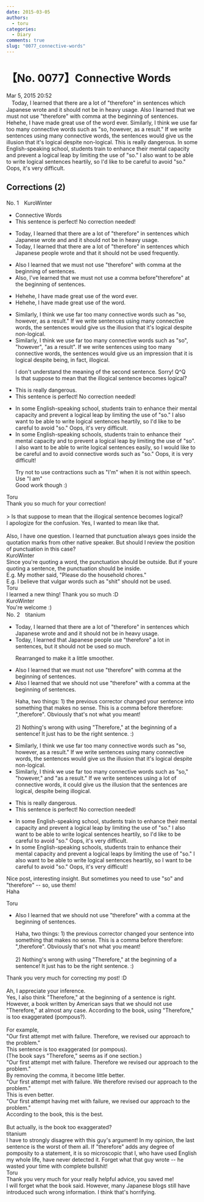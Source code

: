 ```yaml
---
date: 2015-03-05
authors:
  - toru
categories:
  - Diary
comments: true
slug: "0077_connective-words"
---
```


# 【No. 0077】Connective Words
<div class="date">Mar 5, 2015 20:52</div>
<div id="post"><div id="body_show_ori">
　Today, I learned that there are a lot of "therefore" in sentences which Japanese wrote and it should not be in heavy usage. Also I learned that we must not use "therefore" with comma at the beginning of sentences. Hehehe, I have made great use of the word ever. Similarly, I think we use far too many connective words such as "so, however, as a result."  If we write sentences using many connective words, the sentences would give us the illusion that it's logical despite non-logical. This is really dangerous. In some English-speaking school, students train to enhance their mental capacity and prevent a logical leap by limiting the use of  "so."  I also want to be able to write logical sentences heartily, so I'd like to be careful to avoid "so."  Oops, it's very difficult.
</div></div>

<!-- more -->


## Corrections (2)
<div id="block"><div class="first_name"> No. 1　<span class="just_name">KuroWinter</span></div><div id="block2">
<ul class="correction_field">
<li class="incorrect">Connective Words</li>
<li class="corrected perfect">This sentence is perfect! No correction needed!</li>
</ul>
<ul class="correction_field">
<li class="incorrect">Today, I learned that there are a lot of "therefore" in sentences which Japanese wrote and and it should not be in heavy usage.</li>
<li class="corrected correct">
Today, I learned that there are a lot of "therefore" in sentences which Japanese people wrote and that it should not be used frequently.
</li>
</ul>
<ul class="correction_field">
<li class="incorrect">Also I learned that we must not use "therefore" with comma at the beginning of sentences.</li>
<li class="corrected correct">
Also, I've learned that we must not use a comma before"therefore" at the beginning of sentences.
</li>
</ul>
<ul class="correction_field">
<li class="incorrect">Hehehe, I have made great use of the word ever.</li>
<li class="corrected correct">
Hehehe, I have made great use of the word.
</li>
</ul>
<ul class="correction_field">
<li class="incorrect">Similarly, I think we use far too many connective words such as "so, however, as a result."  If we write sentences using many connective words, the sentences would give us the illusion that it's logical despite non-logical.</li>
<li class="corrected correct">
Similarly, I think we use far too many connective words such as "so", "however", "as a result". If we write sentences using too many connective words, the sentences would give us an impression that it is logical despite being, in fact, illogical.
<p class="correction_comment">I don't understand the meaning of the second sentence. Sorry! Q^Q<br/>Is that suppose to mean that the illogical sentence becomes logical?</p>
</li>
</ul>
<ul class="correction_field">
<li class="incorrect">This is really dangerous.</li>
<li class="corrected perfect">This sentence is perfect! No correction needed!</li>
</ul>
<ul class="correction_field">
<li class="incorrect">In some English-speaking school, students train to enhance their mental capacity and prevent a logical leap by limiting the use of  "so."  I also want to be able to write logical sentences heartily, so I'd like to be careful to avoid "so."  Oops, it's very difficult.</li>
<li class="corrected correct">
In some English-speaking schools, students train to enhance their mental capacity and to prevent a logical leap by limiting the use of "so". I also want to be able to write logical sentences easily, so I would like to be careful and to avoid connective words such as "so." Oops, it is very difficult!
<p class="correction_comment">Try not to use contractions such as "I'm" when it is not within speech. Use "I am"<br/>Good work though :)</p>
</li>
</ul>
</div><div class="name"><span class="just_name">Toru</span><br>
Thank you so much for your correction!<br/><br/>&gt; Is that suppose to mean that the illogical sentence becomes logical?<br/>I apologize for the confusion. Yes, I wanted to mean like that. <br/><br/>Also, I have one question. I learned that punctuation always goes inside the quotation marks from other native speaker. But should I review the position of punctuation in this case?
</div>
<div class="name"><span class="just_name">KuroWinter</span><br>
Since you're quoting a word, the punctuation should be outside. But if youre quoting a sentence, the punctuation should be inside. <br/>E.g. My mother said, "Please do the household chores."<br/>E.g. I believe that vulgar words such as "shit" should not be used.
</div>
<div class="name"><span class="just_name">Toru</span><br>
I learned a new thing! Thank you so much :D
</div>
<div class="name"><span class="just_name">KuroWinter</span><br>
You're welcome :)
</div>
</div>
<div id="block"><div class="first_name"> No. 2　<span class="just_name">titanium</span></div><div id="block2">
<ul class="correction_field">
<li class="incorrect">Today, I learned that there are a lot of "therefore" in sentences which Japanese wrote and and it should not be in heavy usage.</li>
<li class="corrected correct">
Today, I learned that<span class="f_blue"> Japanese people use</span> "therefore" <span class="f_blue">a lot </span>in sentences<span class="f_blue">,</span> <span class="f_blue">but </span>it should not be <span class="f_blue">used so much</span>.
<p class="correction_comment">Rearranged to make it a little smoother.</p>
</li>
</ul>
<ul class="correction_field">
<li class="incorrect">Also I learned that we must not use "therefore" with comma at the beginning of sentences.</li>
<li class="corrected correct">
Also I learned that we <span class="f_blue">should</span> not use "therefore" with <span class="f_blue">a</span> comma at the beginning of sentences.
<p class="correction_comment">Haha, two things: 1) the previous corrector changed your sentence into something that makes no sense. This is a comma before therefore: ",therefore". Obviously that's not what you meant!<br/><br/>2) Nothing's wrong with using "Therefore," at the beginning of a sentence! It just has to be the right sentence. :)</p>
</li>
</ul>
<ul class="correction_field">
<li class="incorrect">Similarly, I think we use far too many connective words such as "so, however, as a result."  If we write sentences using many connective words, the sentences would give us the illusion that it's logical despite non-logical.</li>
<li class="corrected correct">
Similarly, I think we use far too many connective words such as "so,<span class="f_red">"</span> <span class="f_red">"</span>however,<span class="f_red">" and "</span>as a result." If we write sentences using <span class="f_blue">a lot of</span> connective words, <span class="f_blue">it could give us</span> the illusion that <span class="f_blue">the sentences are</span> logical<span class="f_blue">,</span> despite <span class="f_red">being il</span>logical.
</li>
</ul>
<ul class="correction_field">
<li class="incorrect">This is really dangerous.</li>
<li class="corrected perfect">This sentence is perfect! No correction needed!</li>
</ul>
<ul class="correction_field">
<li class="incorrect">In some English-speaking school, students train to enhance their mental capacity and prevent a logical leap by limiting the use of  "so."  I also want to be able to write logical sentences heartily, so I'd like to be careful to avoid "so."  Oops, it's very difficult.</li>
<li class="corrected correct">
In some English-speaking school<span class="f_red">s</span>, students train to enhance their mental capacity and prevent <span class="f_red"><span class="sline">a </span></span>logical leap<span class="f_red">s</span> by limiting the use of "so." I also want to be able to write logical sentences<span class="f_gray"><span class="sline"> heartily</span></span>, so I<span class="f_blue"> want</span> to be careful to avoid "so." Oops, it's very difficult<span class="f_blue">!</span>
</li>
</ul>
<p class="comment_small">
 Nice post, interesting insight. But sometimes you need to use "so" and "therefore" -- so, use them!
 <br/>
 Haha
</p>

</div><div class="name"><span class="just_name">Toru</span><br><div class="quote_field"><ul class="correction_field">
<li class="corrected correct">
Also I learned that we <span class="f_blue">should</span> not use "therefore" with <span class="f_blue">a</span> comma at the beginning of sentences.
<p class="correction_comment">
Haha, two things: 1) the previous corrector changed your sentence into something that makes no sense. This is a comma before therefore: ",therefore". Obviously that's not what you meant!<br/><br/>2) Nothing's wrong with using "Therefore," at the beginning of a sentence! It just has to be the right sentence. :)
</p>
</li>
</ul></div>
Thank you very much for correcting my post! :D<br/><br/>Ah, I appreciate your inference.<br/>Yes, I also think "Therefore," at the beginning of a sentence is right. However, a book written by American says that we should not use "Therefore," at almost any case. According to the book, using "Therefore," is too exaggerated (pompous?).<br/><br/>For example,<br/>"Our first attempt met with failure. Therefore, we revised our approach to the problem."<br/>This sentence is too exaggerated (or pompous).<br/>(The book says "Therefore," seems as if one section.)<br/>"Our first attempt met with failure. Therefore we revised our approach to the problem."<br/>By removing the comma, it become little better.<br/>"Our first attempt met with failure. We therefore revised our approach to the problem."<br/>This is even better.<br/>"Our first attempt having met with failure, we revised our approach to the problem."<br/>According to the book, this is the best.<br/><br/>But actually, is the book too exaggerated?
</div>
<div class="name"><span class="just_name">titanium</span><br>
I have to strongly disagree with this guy's argument! In my opinion, the last sentence is the worst of them all. If "therefore" adds any degree of pomposity to a statement, it is so microscopic that I, who have used English my whole life, have never detected it. Forget what that guy wrote -- he wasted your time with complete bullshit!
</div>
<div class="name"><span class="just_name">Toru</span><br>
Thank you very much for your really helpful advice, you saved me!<br/>I will forget what the book said. However, many Japanese blogs still have introduced such wrong information. I think that's horrifying.
</div>
</div>
